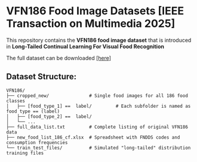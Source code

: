 # VFN186 Food Image Datasets [IEEE Transaction on Multimedia 2025] 

This repository contains the **VFN186 food image dataset** that is introduced in **Long-Tailed Continual Learning For Visual Food Recognition** 

The full dataset can be downloaded [[here]](https://drive.google.com/file/d/1Exi8Mw62nF8vS44HkvOwlybrRxqIFauY/view)


## Dataset Structure:
```
VFN186/
├── cropped_new/               # Single food images for all 186 food classes
│   ├── [food_type_1] ==  label/         # Each subfolder is named as food type == (label)
│   ├── [food_type_2] ==  label/
│   └── ...
├── full_data_list.txt         # Complete listing of original VFN186 data
├── new_food_list_186_cf.xlsx  # Spreadsheet with FNDDS codes and consumption frequencies
└── train_test_files/          # Simulated "long-tailed" distribution training files
```
